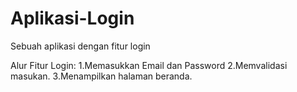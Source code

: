 # Aplikasi-Login
Sebuah aplikasi dengan fitur login

Alur Fitur Login:
1.Memasukkan Email dan Password
2.Memvalidasi masukan.
3.Menampilkan halaman beranda.
